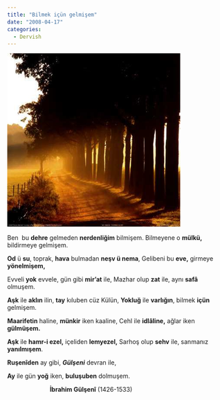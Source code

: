 ```yaml
---
title: "Bilmek içün gelmişem"
date: "2008-04-17"
categories: 
  - Dervish
---
```


[![toprak.jpg](../uploads/2008/04/toprak.jpg)](../uploads/2008/04/toprak.jpg "toprak.jpg")

Ben  bu **dehre** gelmeden **nerdenliğim** bilmişem. Bilmeyene o **mülkü,** bildirmeye gelmişem. 

**Od** ü **su**, toprak, **hava** bulmadan **neşv ü nema**, Gelibeni bu **eve,** girmeye **yönelmişem,** 

Evveli **yok** evvele, gün gibi **mir’at** ile, Mazhar olup **zat** ile, aynı **safâ** olmuşem. 

**Aşk** ile **aklın** ilin, **tay** kıluben cüz Külün, **Yokluğ** ile **varlığın**, bilmek **içün** gelmişem. 

**Maarifetin** haline, **münkir** iken kaaline, Cehl ile **idlâline,** ağlar iken **gülmüşem.** 

**Aşk** ile **hamr-i ezel,** içeliden **lemyezel,** Sarhoş olup **sehv** ile, sanmanız **yanılmışem**.

**Ruşenîden** ay gibi, _**Gülşeni**_ devran ile,

**Ay** ile gün **yoğ** iken, **buluşuben** dolmuşem.

                         **İbrahim Gülşenî** (1426-1533)
